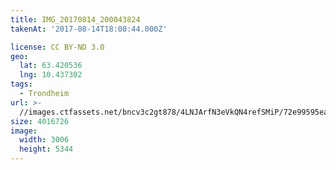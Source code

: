 ```yaml
---
title: IMG_20170814_200043824
takenAt: '2017-08-14T18:00:44.000Z'

license: CC BY-ND 3.0
geo:
  lat: 63.420536
  lng: 10.437302
tags:
  - Trondheim
url: >-
  //images.ctfassets.net/bncv3c2gt878/4LNJArfN3eVkQN4refSMiP/72e99595ea3bc83c379c40f9fb0c2530/img_20170814_200043824_36635762865_o
size: 4016726
image:
  width: 3006
  height: 5344
---
```

